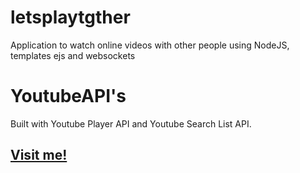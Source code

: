# letsplaytgther

Application to watch online videos with other people using NodeJS, templates ejs and websockets

# YoutubeAPI's

Built with Youtube Player API and Youtube Search List API.

## [Visit me!](https://letsplaytgther.herokuapp.com/)
